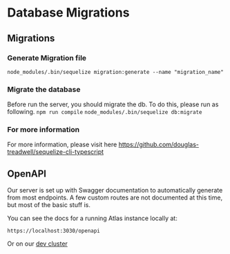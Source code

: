 # Database Migrations

## Migrations

### Generate Migration file

```node_modules/.bin/sequelize migration:generate --name "migration_name"```

### Migrate the database

Before run the server, you should migrate the db.
To do this, please run as following.
```npm run compile```
```node_modules/.bin/sequelize db:migrate```

### For more information

For more information, please visit here
https://github.com/douglas-treadwell/sequelize-cli-typescript

## OpenAPI
Our server is set up with Swagger documentation to automatically generate from most endpoints. A few custom routes are not documented at this time, but most of the basic stuff is.

You can see the docs for a running Atlas instance locally at:
```
https://localhost:3030/openapi
```

Or on our [dev cluster](https://api-dev.atlasfoundation.io/openapi)
